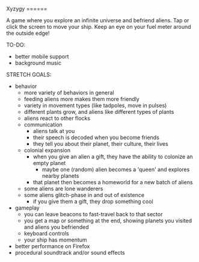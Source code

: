 Xyzygy
======​

A game where you explore an infinite universe and befriend aliens. Tap or click the screen to move your ship. Keep an eye on your fuel meter around the outside edge!

TO-DO:
- better mobile support
- background music

STRETCH GOALS:
- behavior
    - more variety of behaviors in general
    - feeding aliens more makes them more friendly
    - variety in movement types (like tadpoles, move in pulses)
    - different plants grow, and aliens like different types of plants
    - aliens react to other flocks
    - communication
        - aliens talk at you
        - their speech is decoded when you become friends
        - they tell you about their planet, their culture, their lives
    - colonial expansion
        - when you give an alien a gift, they have the ability to colonize an empty planet
            - maybe one (random) alien becomes a 'queen' and explores nearby planets
        - that planet then becomes a homeworld for a new batch of aliens
    - some aliens are lone wanderers
    - some aliens glitch-phase in and out of existence
        - if you give them a gift, they drop something cool
- gameplay
    - you can leave beacons to fast-travel back to that sector
    - you get a map or something at the end, showing planets you visited and aliens you befriended
    - keyboard controls
    - your ship has momentum
- better performance on Firefox
- procedural soundtrack and/or sound effects